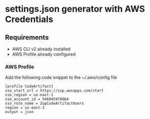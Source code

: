 # settings.json generator with AWS Credentials

## Requirements

- AWS CLI v2 already installed
- AWS Profile already configured

### AWS Profile

Add the following code snippet to the ~/.aws/config file

```
[profile CodeArtifact]
sso_start_url = https://zup.awsapps.com/start
sso_region = us-east-1
sso_account_id = 546045978864
sso_role_name = ZupCodeArtifactUsers
region = us-east-1
output = json
```
